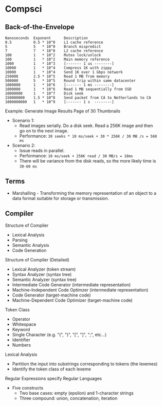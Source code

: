 # Compsci

## Back-of-the-Envelope

```
Nanoseconds  Exponent      Description
0.5          0.5 * 10^0    L1 cache reference
5            5   * 10^0    Branch mispredict
7            7   * 10^0    L2 cache reference
100          1   * 10^2    Mutex lock/unlock
100          1   * 10^2    Main memory reference
1000         1   * 10^3    [------- 1 us --------]
10000        1   * 10^4    Compress 1K with zippy
10000        1   * 10^4    Send 1K over 1 Gbps network
250000       2.5 * 10^5    Read 1 MB from memory
500000       5   * 10^5    Round trip within same datacenter
1000000      1   * 10^6    [------- 1 ms --------]
1000000      1   * 10^6    Read 1 MB sequentially from SSD
10000000     1   * 10^7    Disk seek
150000000    1.5 * 10^8    Send packet from CA to Netherlands to CA
1000000000   1   * 10^9    [------- 1 s  --------]
```

Example: Generate Image Results Page of 30 Thumbnails

- Scenario 1:
  - Read images serially. Do a disk seek. Read a 256K image and then go on to the next image.
  - Performance: `30 seeks * 10 ms/seek + 30 * 256K / 30 MB /s = 560 ms`
- Scenario 2:
  - Issue reads in parallel.
  - Performance: `10 ms/seek + 256K read / 30 MB/s = 18ms`
  - There will be variance from the disk reads, so the more likely time is `30-60 ms`

## Terms

- Marshalling - Transforming the memory representation of an object to a data format suitable for storage or transmission.

## Compiler

Structure of Compiler
- Lexical Analysis
- Parsing
- Semantic Analysis
- Code Generation

Structure of Compiler (Detailed)
- Lexical Analyzer (token stream)
- Syntax Analyzer (syntax tree)
- Semantic Analyzer (syntax tree)
- Intermediate Code Generator (intermediate representation)
- Machine-Independent Code Optimzer (intermediate representation)
- Code Generator (target-machine code)
- Machine-Dependent Code Optimizer (target-machine code)

Token Class
- Operator
- Whitespace
- Keyword
- Single Character (e.g. "(", ")", "[", "]", ";", etc...)
- Identifier
- Numbers

Lexical Analysis
- Partition the input into substrings corresponding to tokens (the lexemes)
- Identify the token class of each lexeme

Regular Expressions specify Regular Languages
- Five constructs
  - Two base cases: empty (epsilon) and 1-character strings
  - Three compound: union, concatenation, iteration
